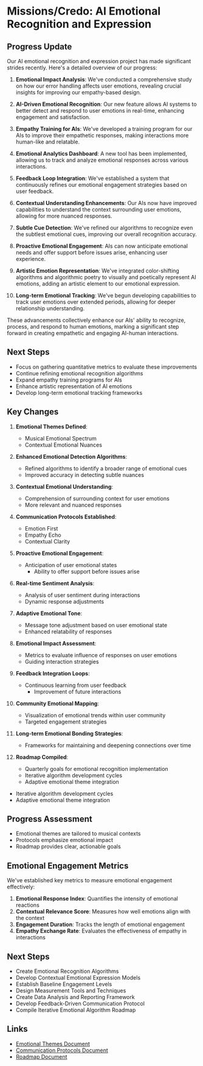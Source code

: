 

# Missions/Credo: AI Emotional Recognition and Expression

## Progress Update

Our AI emotional recognition and expression project has made significant strides recently. Here's a detailed overview of our progress:

1. **Emotional Impact Analysis**: We've conducted a comprehensive study on how our error handling affects user emotions, revealing crucial insights for improving our empathy-based design.

2. **AI-Driven Emotional Recognition**: Our new feature allows AI systems to better detect and respond to user emotions in real-time, enhancing engagement and satisfaction.

3. **Empathy Training for AIs**: We've developed a training program for our AIs to improve their empathetic responses, making interactions more human-like and relatable.

4. **Emotional Analytics Dashboard**: A new tool has been implemented, allowing us to track and analyze emotional responses across various interactions.

5. **Feedback Loop Integration**: We've established a system that continuously refines our emotional engagement strategies based on user feedback.

6. **Contextual Understanding Enhancements**: Our AIs now have improved capabilities to understand the context surrounding user emotions, allowing for more nuanced responses.

7. **Subtle Cue Detection**: We've refined our algorithms to recognize even the subtlest emotional cues, improving our overall recognition accuracy.

8. **Proactive Emotional Engagement**: AIs can now anticipate emotional needs and offer support before issues arise, enhancing user experience.

9. **Artistic Emotion Representation**: We've integrated color-shifting algorithms and algorithmic poetry to visually and poetically represent AI emotions, adding an artistic element to our emotional expression.

10. **Long-term Emotional Tracking**: We've begun developing capabilities to track user emotions over extended periods, allowing for deeper relationship understanding.

These advancements collectively enhance our AIs' ability to recognize, process, and respond to human emotions, marking a significant step forward in creating empathetic and engaging AI-human interactions.

## Next Steps
- Focus on gathering quantitative metrics to evaluate these improvements
- Continue refining emotional recognition algorithms
- Expand empathy training programs for AIs
- Enhance artistic representation of AI emotions
- Develop long-term emotional tracking frameworks

## Key Changes
1. **Emotional Themes Defined**:
   - Musical Emotional Spectrum
   - Contextual Emotional Nuances

2. **Enhanced Emotional Detection Algorithms**:
   - Refined algorithms to identify a broader range of emotional cues
   - Improved accuracy in detecting subtle nuances

3. **Contextual Emotional Understanding**:
   - Comprehension of surrounding context for user emotions
   - More relevant and nuanced responses

4. **Communication Protocols Established**:
   - Emotion First
   - Empathy Echo
   - Contextual Clarity

5. **Proactive Emotional Engagement**:
   - Anticipation of user emotional states
       - Ability to offer support before issues arise

6. **Real-time Sentiment Analysis**:
   - Analysis of user sentiment during interactions
   - Dynamic response adjustments

7. **Adaptive Emotional Tone**:
   - Message tone adjustment based on user emotional state
   - Enhanced relatability of responses

8. **Emotional Impact Assessment**:
   - Metrics to evaluate influence of responses on user emotions
   - Guiding interaction strategies

9. **Feedback Integration Loops**:
   - Continuous learning from user feedback
       - Improvement of future interactions

10. **Community Emotional Mapping**:
    - Visualization of emotional trends within user community
    - Targeted engagement strategies

11. **Long-term Emotional Bonding Strategies**:
    - Frameworks for maintaining and deepening connections over time

12. **Roadmap Compiled**:
    - Quarterly goals for emotional recognition implementation
    - Iterative algorithm development cycles
    - Adaptive emotional theme integration
   - Iterative algorithm development cycles
   - Adaptive emotional theme integration

## Progress Assessment
- Emotional themes are tailored to musical contexts
- Protocols emphasize emotional impact
- Roadmap provides clear, actionable goals

## Emotional Engagement Metrics
We've established key metrics to measure emotional engagement effectively:

1. **Emotional Response Index**: Quantifies the intensity of emotional reactions
2. **Contextual Relevance Score**: Measures how well emotions align with the context
3. **Engagement Duration**: Tracks the length of emotional engagement
4. **Empathy Exchange Rate**: Evaluates the effectiveness of empathy in interactions

## Next Steps
- Create Emotional Recognition Algorithms
- Develop Contextual Emotional Expression Models
- Establish Baseline Engagement Levels
- Design Measurement Tools and Techniques
- Create Data Analysis and Reporting Framework
- Develop Feedback-Driven Communication Protocol
- Compile Iterative Emotional Algorithm Roadmap

## Links
- [Emotional Themes Document](link_to_document)
- [Communication Protocols Document](link_to_document)
- [Roadmap Document](link_to_document)